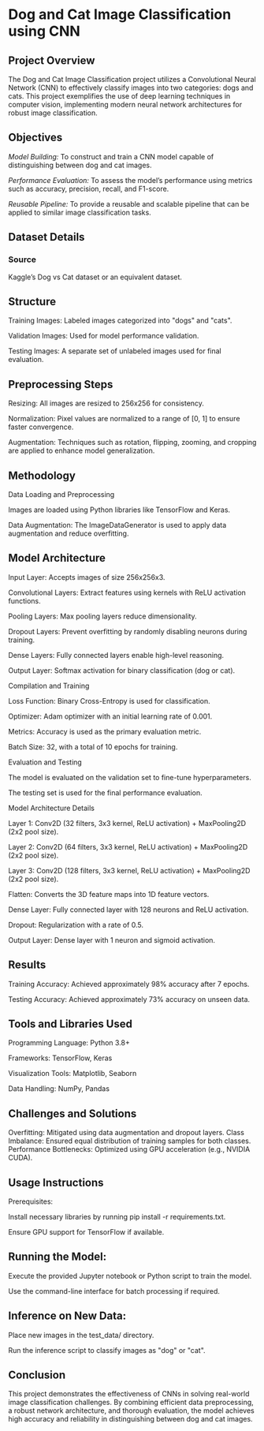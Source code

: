 # Dog and Cat Image Classification using CNN
## Project Overview
The Dog and Cat Image Classification project utilizes a Convolutional Neural Network (CNN) to effectively classify images into two categories: dogs and cats. This project exemplifies the use of deep learning techniques in computer vision, implementing modern neural network architectures for robust image classification.

## Objectives 
*Model Building:* To construct and train a CNN model capable of distinguishing between dog and cat images.

*Performance Evaluation:* To assess the model’s performance using metrics such as accuracy, precision, recall, and F1-score.

*Reusable Pipeline:* To provide a reusable and scalable pipeline that can be applied to similar image classification tasks.

## Dataset Details
### Source

Kaggle’s Dog vs Cat dataset or an equivalent dataset.


## Structure

Training Images: Labeled images categorized into "dogs" and "cats".

Validation Images: Used for model performance validation.

Testing Images: A separate set of unlabeled images used for final evaluation.


## Preprocessing Steps

Resizing: All images are resized to 256x256 for consistency.

Normalization: Pixel values are normalized to a range of [0, 1] to ensure faster convergence.

Augmentation: Techniques such as rotation, flipping, zooming, and cropping are applied to enhance model generalization.


## Methodology

Data Loading and Preprocessing

Images are loaded using Python libraries like TensorFlow and Keras.

Data Augmentation: The ImageDataGenerator is used to apply data augmentation and reduce overfitting.


## Model Architecture

Input Layer: Accepts images of size 256x256x3.

Convolutional Layers: Extract features using kernels with ReLU activation functions.

Pooling Layers: Max pooling layers reduce dimensionality.

Dropout Layers: Prevent overfitting by randomly disabling neurons during training.

Dense Layers: Fully connected layers enable high-level reasoning.

Output Layer: Softmax activation for binary classification (dog or cat).

Compilation and Training

Loss Function: Binary Cross-Entropy is used for classification.

Optimizer: Adam optimizer with an initial learning rate of 0.001.

Metrics: Accuracy is used as the primary evaluation metric.

Batch Size: 32, with a total of 10 epochs for training.

Evaluation and Testing

The model is evaluated on the validation set to fine-tune hyperparameters.

The testing set is used for the final performance evaluation.

Model Architecture Details

Layer 1: Conv2D (32 filters, 3x3 kernel, ReLU activation) + MaxPooling2D (2x2 pool size).

Layer 2: Conv2D (64 filters, 3x3 kernel, ReLU activation) + MaxPooling2D (2x2 pool size).

Layer 3: Conv2D (128 filters, 3x3 kernel, ReLU activation) + MaxPooling2D (2x2 pool size).

Flatten: Converts the 3D feature maps into 1D feature vectors.

Dense Layer: Fully connected layer with 128 neurons and ReLU activation.

Dropout: Regularization with a rate of 0.5.

Output Layer: Dense layer with 1 neuron and sigmoid activation.


## Results

Training Accuracy: Achieved approximately 98% accuracy after 7 epochs.

Testing Accuracy: Achieved approximately 73% accuracy on unseen data.


## Tools and Libraries Used

Programming Language: Python 3.8+

Frameworks: TensorFlow, Keras

Visualization Tools: Matplotlib, Seaborn

Data Handling: NumPy, Pandas


## Challenges and Solutions

Overfitting: Mitigated using data augmentation and dropout layers.
Class Imbalance: Ensured equal distribution of training samples for both classes.
Performance Bottlenecks: Optimized using GPU acceleration (e.g., NVIDIA CUDA).


## Usage Instructions
Prerequisites:

Install necessary libraries by running pip install -r requirements.txt.

Ensure GPU support for TensorFlow if available.


## Running the Model:

Execute the provided Jupyter notebook or Python script to train the model.

Use the command-line interface for batch processing if required.


## Inference on New Data:

Place new images in the test_data/ directory.

Run the inference script to classify images as "dog" or "cat".


## Conclusion
This project demonstrates the effectiveness of CNNs in solving real-world image classification challenges. By combining efficient data preprocessing, a robust network architecture, and thorough evaluation, the model achieves high accuracy and reliability in distinguishing between dog and cat images.







